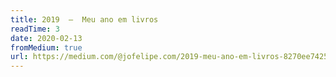 ```yaml
---
title: 2019  —  Meu ano em livros
readTime: 3
date: 2020-02-13
fromMedium: true
url: https://medium.com/@jofelipe.com/2019-meu-ano-em-livros-8270ee742577
---
```

